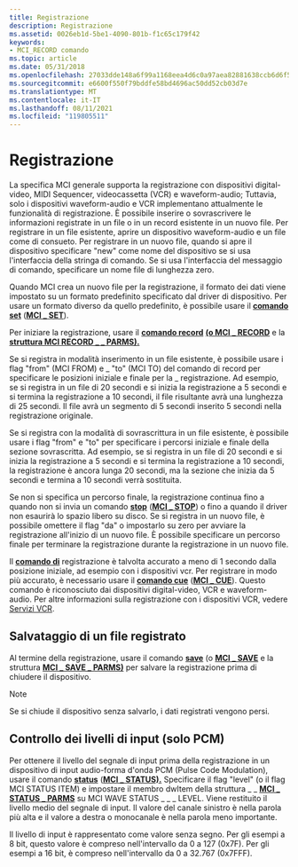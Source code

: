```yaml
---
title: Registrazione
description: Registrazione
ms.assetid: 0026eb1d-5be1-4090-801b-f1c65c179f42
keywords:
- MCI_RECORD comando
ms.topic: article
ms.date: 05/31/2018
ms.openlocfilehash: 27033dde148a6f99a1168eea4d6c0a97aea82881638ccb6d6f5535632e897148
ms.sourcegitcommit: e6600f550f79bddfe58bd4696ac50dd52cb03d7e
ms.translationtype: MT
ms.contentlocale: it-IT
ms.lasthandoff: 08/11/2021
ms.locfileid: "119805511"
---
```

# <a name="recording"></a>Registrazione

La specifica MCI generale supporta la registrazione con dispositivi digital-video, MIDI Sequencer, videocassetta (VCR) e waveform-audio; Tuttavia, solo i dispositivi waveform-audio e VCR implementano attualmente le funzionalità di registrazione. È possibile inserire o sovrascrivere le informazioni registrate in un file o in un record esistente in un nuovo file. Per registrare in un file esistente, aprire un dispositivo waveform-audio e un file come di consueto. Per registrare in un nuovo file, quando si apre il dispositivo specificare "new" come nome del dispositivo se si usa l'interfaccia della stringa di comando. Se si usa l'interfaccia del messaggio di comando, specificare un nome file di lunghezza zero.

Quando MCI crea un nuovo file per la registrazione, il formato dei dati viene impostato su un formato predefinito specificato dal driver di dispositivo. Per usare un formato diverso da quello predefinito, è possibile usare il [**comando set**](set.md) ([**MCI \_ SET**](mci-set.md)).

Per iniziare la registrazione, usare il [**comando record**](record.md) [**(o MCI \_ RECORD**](mci-record.md) e la [**struttura MCI RECORD \_ \_ PARMS).**](mci-record-parms.md)

Se si registra in modalità inserimento in un file esistente, è possibile usare i flag "from" (MCI FROM) e \_ "to" (MCI TO) del comando di record per specificare le posizioni iniziale e finale per la \_  registrazione. Ad esempio, se si registra in un file di 20 secondi e si inizia la registrazione a 5 secondi e si termina la registrazione a 10 secondi, il file risultante avrà una lunghezza di 25 secondi. Il file avrà un segmento di 5 secondi inserito 5 secondi nella registrazione originale.

Se si registra con la modalità di sovrascrittura in un file esistente, è possibile usare i flag "from" e "to" per specificare i percorsi iniziale e finale della sezione sovrascritta. Ad esempio, se si registra in un file di 20 secondi e si inizia la registrazione a 5 secondi e si termina la registrazione a 10 secondi, la registrazione è ancora lunga 20 secondi, ma la sezione che inizia da 5 secondi e termina a 10 secondi verrà sostituita.

Se non si specifica un percorso finale, la registrazione continua fino a quando non si invia un comando [**stop**](stop.md) ([**MCI \_ STOP**](mci-stop.md)) o fino a quando il driver non esaurirà lo spazio libero su disco. Se si registra in un nuovo file, è possibile omettere il flag "da" o impostarlo su zero per avviare la registrazione all'inizio di un nuovo file. È possibile specificare un percorso finale per terminare la registrazione durante la registrazione in un nuovo file.

Il [**comando di**](record.md) registrazione è talvolta accurato a meno di 1 secondo dalla posizione iniziale, ad esempio con i dispositivi vcr. Per registrare in modo più accurato, è necessario usare il [**comando cue**](cue.md) ([**MCI \_ CUE**](mci-cue.md)). Questo comando è riconosciuto dai dispositivi digital-video, VCR e waveform-audio. Per altre informazioni sulla registrazione con i dispositivi VCR, vedere [Servizi VCR](vcr-services.md).

## <a name="saving-a-recorded-file"></a>Salvataggio di un file registrato

Al termine della registrazione, usare il comando [**save**](save.md) (o [**MCI \_ SAVE**](mci-save.md) e la struttura [**MCI \_ SAVE \_ PARMS)**](mci-save-parms.md) per salvare la registrazione prima di chiudere il dispositivo.

> [!Note]  
> Se si chiude il dispositivo senza salvarlo, i dati registrati vengono persi.

 

## <a name="checking-input-levels-pcm-only"></a>Controllo dei livelli di input (solo PCM)

Per ottenere il livello del segnale di input prima della registrazione in un dispositivo di input audio-forma d'onda PCM (Pulse Code Modulation), usare il comando [**status**](status.md) ([**MCI \_ STATUS).**](mci-status.md) Specificare il flag "level" (o il flag MCI STATUS ITEM) e impostare il membro dwItem della struttura \_ \_ [**MCI \_ STATUS \_ PARMS**](mci-status-parms.md) su MCI WAVE STATUS  \_ \_ \_ LEVEL. Viene restituito il livello medio del segnale di input. Il valore del canale sinistro è nella parola più alta e il valore a destra o monocanale è nella parola meno importante.

Il livello di input è rappresentato come valore senza segno. Per gli esempi a 8 bit, questo valore è compreso nell'intervallo da 0 a 127 (0x7F). Per gli esempi a 16 bit, è compreso nell'intervallo da 0 a 32.767 (0x7FFF).

 

 




